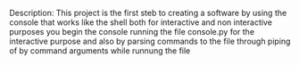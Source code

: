 Description: This project is the first steb to creating a software by using the console that works like the shell both for interactive and non interactive purposes
you begin the console running the file console.py for the interactive purpose and also by parsing commands to the file through piping of by command arguments while runnung the file